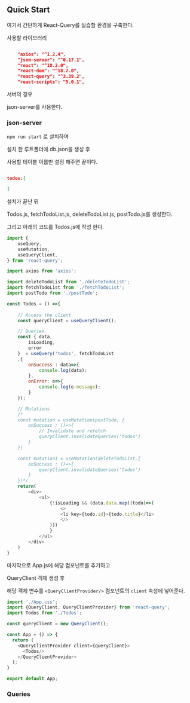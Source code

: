 ## Quick Start

여기서 간단하게 React-Query를 실습할 환경을 구축한다.

사용할 라이브러리

```json

    "axios": "^1.2.4",
    "json-server": "^0.17.1",
    "react": "^18.2.0",
    "react-dom": "^18.2.0",
    "react-query": "^3.39.2",
    "react-scripts": "5.0.1",

```
서버의 경우

json-server를 사용한다.

### json-server

```npm run start``` 로 설치하며

설치 한 루트폴더에 db.json을 생성 후

사용할 테이블 이름만 설정 해주면 끝이다.

```json

todos:[

]

```

설치가 끝난 뒤

Todos.js, fetchTodoList.js, deleteTodoList.js, postTodo.js를 생성한다.

그리고 아래의 코드를 Todos.js에 작성 한다.

```javascript
import {
    useQuery,
    useMutation,
    useQueryClient,
} from 'react-query';

import axios from 'axios';

import deleteTodoList from './deleteTodoList';
import fetchTodoList from './fetchTodoList';
import postTodo from './postTodo';

const Todos = () =>{
    
    // Access the client
    const queryClient = useQueryClient();

    // Queries
    const { data, 
        isLoading, 
        error
    }  = useQuery('todos', fetchTodoList
    ,{
        onSuccess : data=>{
            console.log(data);
        },
        onError: e=>{
            console.log(e.message);
        }
    });

    // Mutations
    /*
    const mutation = useMutation(postTodo, {
        onSuccess : ()=>{
            // Invalidate and refetch
            queryClient.invalidateQueries('todos')
        }
    })

    const mutation1 = useMutation(deleteTodoList,{
        onSuccess : ()=>{
            queryClient.invalidateQueries('todos')
        }
    })*/
    return(
        <div>
            <ul>
                {!isLoading && (data.data.map((todo)=>(
                    <>
                    <li key={todo.id}>{todo.title}</li>
                    </>
                )))
                }
            </ul>
        </div>
    )
}
```

마지막으로 App.js에 해당 컴포넌트를 추가하고 

QueryClient 객체 생성 후

해당 객체 변수를 ```<QueryClientProvider/>``` 컴포넌트의 ```client``` 속성에 넣어준다.

```javascript
import './App.css';
import {QueryClient, QueryClientProvider} from 'react-query';
import Todos from './Todos';

const queryClient = new QueryClient();

const App = () => {
  return (
    <QueryClientProvider client={queryClient}>
      <Todos/>
    </QueryClientProvider>
  );
}

export default App;
```

### Queries

